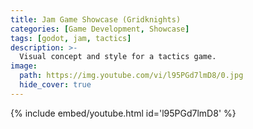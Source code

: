 ```yaml
---
title: Jam Game Showcase (Gridknights)
categories: [Game Development, Showcase]
tags: [godot, jam, tactics]
description: >-
  Visual concept and style for a tactics game.
image:
  path: https://img.youtube.com/vi/l95PGd7lmD8/0.jpg
  hide_cover: true
---
```

{% include embed/youtube.html id='l95PGd7lmD8' %}
